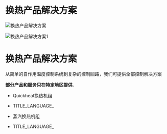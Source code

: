

# 换热产品解决方案

![换热产品解决方案](/d/file/p/09f1d64be5b8e12b7a42c37b2dfde506.jpg)

![换热产品解决方案1](/d/file/p/09f1d64be5b8e12b7a42c37b2dfde506.jpg)

# 换热产品解决方案

从简单的自作用温度控制系统到复杂的控制回路，我们可提供全部控制解决方案

**部分产品和服务只在特定地区提供.**

-   Quickheat换热机组

-   TITLE_LANGUAGE_

-   蒸汽换热机组

-   TITLE_LANGUAGE_
